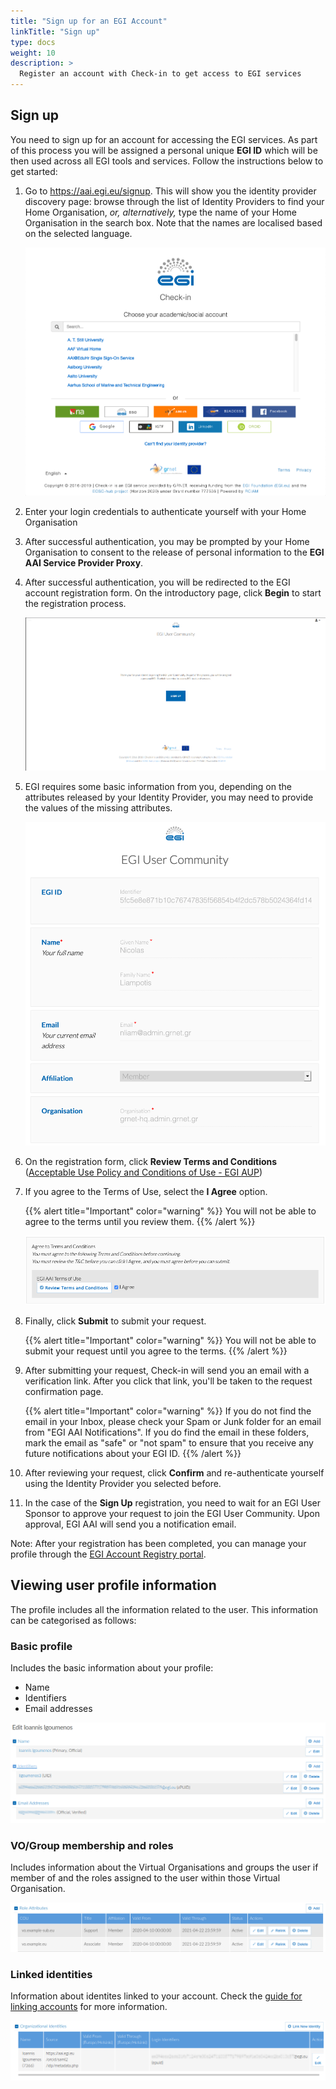 ```yaml
---
title: "Sign up for an EGI Account"
linkTitle: "Sign up"
type: docs
weight: 10
description: >
  Register an account with Check-in to get access to EGI services
---
```


## Sign up

You need to sign up for an account for accessing the EGI services. As part of
this process you will be assigned a personal unique **EGI ID** which will be
then used across all EGI tools and services. Follow the instructions below to
get started:

1. Go to https://aai.egi.eu/signup. This will show you the identity provider
   discovery page: browse through the list of Identity Providers to find your
   Home Organisation, _or, alternatively,_ type the name of your Home
   Organisation in the search box. Note that the names are localised based on
   the selected language.

   ![Check-in IdP discovery](./check-in-idp-discovery.png)

1. Enter your login credentials to authenticate yourself with your Home
   Organisation

1. After successful authentication, you may be prompted by your Home
   Organisation to consent to the release of personal information to the **EGI
   AAI Service Provider Proxy**.

1. After successful authentication, you will be redirected to the EGI account
   registration form. On the introductory page, click **Begin** to start the
   registration process.

   ![Check-in sign up intro](./check-in-sign-up-intro.png)

1. EGI requires some basic information from you, depending on the attributes
   released by your Identity Provider, you may need to provide the values of the
   missing attributes.

   ![Check-in sign up attributes](./check-in-sign-up-attributes.png)

1. On the registration form, click **Review Terms and Conditions**
   ([Acceptable Use Policy and Conditions of Use - EGI AUP](https://documents.egi.eu/document/2623))

1. If you agree to the Terms of Use, select the **I Agree** option.

   {{% alert title="Important" color="warning" %}} You will not be able to agree
   to the terms until you review them. {{% /alert %}}

   ![Check-in ToU agreement](./check-in-tou-agreement.png)

1. Finally, click **Submit** to submit your request.

   {{% alert title="Important" color="warning" %}} You will not be able to
   submit your request until you agree to the terms. {{% /alert %}}

1. After submitting your request, Check-in will send you an email with a
   verification link. After you click that link, you'll be taken to the request
   confirmation page.

   {{% alert title="Important" color="warning" %}} If you do not find the email
   in your Inbox, please check your Spam or Junk folder for an email from "EGI
   AAI Notifications". If you do find the email in these folders, mark the email
   as "safe" or "not spam" to ensure that you receive any future notifications
   about your EGI ID. {{% /alert %}}

1. After reviewing your request, click **Confirm** and re-authenticate yourself
   using the Identity Provider you selected before.

1. In the case of the **Sign Up** registration, you need to wait for an EGI User
   Sponsor to approve your request to join the EGI User Community. Upon
   approval, EGI AAI will send you a notification email.

Note: After your registration has been completed, you can manage your profile
through the [EGI Account Registry portal](https://aai.egi.eu/registry).

## Viewing user profile information

The profile includes all the information related to the user. This information
can be categorised as follows:

### Basic profile

Includes the basic information about your profile:

- Name
- Identifiers
- Email addresses

![User profile](./check-in-profile-basic.png)

### VO/Group membership and roles

Includes information about the Virtual Organisations and groups the user if
member of and the roles assigned to the user within those Virtual Organisation.

![VO/Group membership](./check-in-profile-vos.png)

### Linked identities

Information about identites linked to your account. Check the
[guide for linking accounts](../check-in/linking) for more information.

![Linked identities](./check-in-profile-linked.png)
